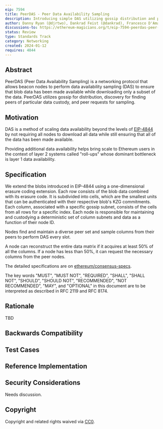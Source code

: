 ```yaml
---
eip: 7594
title: PeerDAS - Peer Data Availability Sampling
description: Introducing simple DAS utilizing gossip distribution and peer requests
author: Danny Ryan (@djrtwo), Dankrad Feist (@dankrad), Francesco D'Amato (@fradamt), Hsiao-Wei Wang (@hwwhww)
discussions-to: https://ethereum-magicians.org/t/eip-7594-peerdas-peer-data-availability-sampling/18215
status: Review
type: Standards Track
category: Networking
created: 2024-01-12
requires: 4844
---
```


## Abstract

PeerDAS (Peer Data Availability Sampling) is a networking protocol that allows beacon nodes to perform data availability sampling (DAS) to ensure that blob data has been made available while downloading only a subset of the data. PeerDAS utilizes gossip for distribution, discovery for finding peers of particular data custody, and peer requests for sampling.

## Motivation
    
DAS is a method of scaling data availability beyond the levels of [EIP-4844](./eip-4844.md) by not requiring all nodes to download all data while still ensuring that all of the data has been made available.
    
Providing additional data availability helps bring scale to Ethereum users in the context of layer 2 systems called "roll-ups" whose dominant bottleneck is layer 1 data availability.

## Specification
  
We extend the blobs introduced in EIP-4844 using a one-dimensional erasure coding extension. Each row consists of the blob data combined with its erasure code. It is subdivided into cells, which are the smallest units that can be authenticated with their respective blob's KZG commitments. Each column, associated with a specific gossip subnet, consists of the cells from all rows for a specific index. Each node is responsible for maintaining and custodying a deterministic set of column subnets and data as a function of their node ID.

Nodes find and maintain a diverse peer set and sample columns from their peers to perform DAS every slot.

A node can reconstruct the entire data matrix if it acquires at least 50% of all the columns. If a node has less than 50%, it can request the necessary columns from the peer nodes.

The detailed specifications are on [ethereum/consensus-specs](https://github.com/ethereum/consensus-specs/blob/b4188829b32139916127827c64ba17c923e66c3c/specs/_features/eip7594/das-core.md).

The key words "MUST", "MUST NOT", "REQUIRED", "SHALL", "SHALL NOT", "SHOULD", "SHOULD NOT", "RECOMMENDED", "NOT RECOMMENDED", "MAY", and "OPTIONAL" in this document are to be interpreted as described in RFC 2119 and RFC 8174.

## Rationale

TBD

## Backwards Compatibility

## Test Cases

## Reference Implementation

## Security Considerations

Needs discussion.

## Copyright

Copyright and related rights waived via [CC0](../LICENSE.md).
